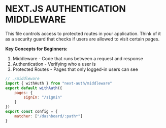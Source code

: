
# NEXT.JS AUTHENTICATION MIDDLEWARE

This file controls access to protected routes in your application.
Think of it as a security guard that checks if users are allowed to visit certain pages.

**Key Concepts for Beginners:**
1. Middleware - Code that runs between a request and response
2. Authentication - Verifying who a user is
3. Protected Routes - Pages that only logged-in users can see

```jsx
// ./middleware
import { withAuth } from "next-auth/middleware"
export default withAuth({
    pages: {
        signIn: "/signin"
    }
})
export const config = {
    matcher: ["/dashboard/:path*"]
}
```